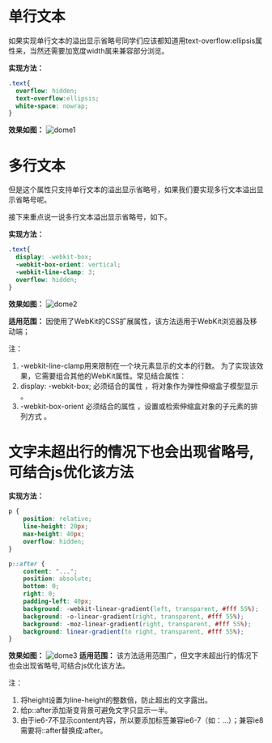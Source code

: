 # 单行文本

如果实现单行文本的溢出显示省略号同学们应该都知道用text-overflow:ellipsis属性来，当然还需要加宽度width属来兼容部分浏览。

**实现方法：**

```css
.text{
  overflow: hidden;
  text-overflow:ellipsis;
  white-space: nowrap;
}
```

**效果如图：**
![dome1](https://ws3.sinaimg.cn/large/006tNc79gy1fznv14l5v8j30do01dgld.jpg)

# 多行文本

但是这个属性只支持单行文本的溢出显示省略号，如果我们要实现多行文本溢出显示省略号呢。

接下来重点说一说多行文本溢出显示省略号，如下。

**实现方法：**

```css
.text{
  display: -webkit-box;
  -webkit-box-orient: vertical;
  -webkit-line-clamp: 3;
  overflow: hidden;
}
```

**效果如图：**
![dome2](https://ws2.sinaimg.cn/large/006tNc79gy1fznv16682tj30ew02njr7.jpg)

**适用范围：**
因使用了WebKit的CSS扩展属性，该方法适用于WebKit浏览器及移动端；

注：

1. -webkit-line-clamp用来限制在一个块元素显示的文本的行数。 为了实现该效果，它需要组合其他的WebKit属性。常见结合属性：
2. display: -webkit-box; 必须结合的属性 ，将对象作为弹性伸缩盒子模型显示 。
3. -webkit-box-orient 必须结合的属性 ，设置或检索伸缩盒对象的子元素的排列方式 。

# 文字未超出行的情况下也会出现省略号,可结合js优化该方法

**实现方法：**

```css
p {
    position: relative;
    line-height: 20px;
    max-height: 40px;
    overflow: hidden;
}

p::after {
    content: "...";
    position: absolute;
    bottom: 0;
    right: 0;
    padding-left: 40px;
    background: -webkit-linear-gradient(left, transparent, #fff 55%);
    background: -o-linear-gradient(right, transparent, #fff 55%);
    background: -moz-linear-gradient(right, transparent, #fff 55%);
    background: linear-gradient(to right, transparent, #fff 55%);
}
```

**效果如图：**
![dome3](https://ws3.sinaimg.cn/large/006tNc79gy1fznv1e44h5j30dr02hweb.jpg)
**适用范围：**
该方法适用范围广，但文字未超出行的情况下也会出现省略号,可结合js优化该方法。

注：

1. 将height设置为line-height的整数倍，防止超出的文字露出。
2. 给p::after添加渐变背景可避免文字只显示一半。
3. 由于ie6-7不显示content内容，所以要添加标签兼容ie6-7（如：<span>…<span/>）；兼容ie8需要将::after替换成:after。